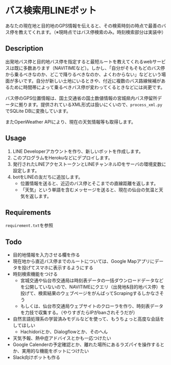 バス検索用LINEボット
====

あなたの現在地と目的地のGPS情報を伝えると、その検索時刻の時点で最善のバス停を教えてくれます。（※現時点ではバス停検索のみ。時刻検索部分は実装中）

## Description

出発地バス停と目的地バス停を指定すると最短ルートを教えてくれるwebサービスは既に多数あります（NAVITIMEなど）。しかし、「自分がそもそもどのバス停から乗るべきなのか、どこで降りるべきなのか、よくわからない」などという場面が多いです。自分が新しい土地にいるときや、付近に複数のバス路線候補があるために時間帯によって乗るべきバス停が変わってくるときなどには尚更です。

バス停のGPS位置情報は、国土交通省の国土数値情報の宮城県内バス停留所データに拠ります。提供されているXML形式は扱いにくいので、`process_xml.py`でSQLite DBに変換しています。

またOpenWeather APIにより、現在の天気情報等も取得します。

## Usage

1. LINE Developerアカウントを作り、新しいボットを作成します。
1. このプログラムをHerokuなどにデプロイします。
1. 発行されたLINEアクセストークンとLINEチャンネルIDをサーバの環境変数に設定します。
1. botをLINEの友だちに追加します。
    - 位置情報を送ると、近辺のバス停とそこまでの直線距離を返します。
    - 「天気」という単語を含むメッセージを送ると、現在の仙台の気温と天気を返します。


## Requirements

`requirement.txt`を参照

## Todo 

- 目的地情報を入力させる欄を作る
- 現在地から直近バス停までのルートについては、Google Mapアプリにデータを投げてスマホに表示するようにする
- 時刻検索機能をつける
    - 宮城交通や仙台市交通局は時刻表データの一括ダウンロードデータなどを公開していないので、NAVITIMEにクエリ（出発地&目的地バス停）を投げて、検索結果のウェブページをがんばってScrapingするしかなさそう
    - もしくは、仙台市交通局ウェブサイトのクローラを作り、時刻表データを力技で収集する。（やりすぎたらIPがbanされそうだが）
- 自然言語処理系の学習済みモデルなどを使って、もうちょっと高度な会話をしてほしい
    - Hachidoriとか、Dialogflowとか、そのへん
- 天気予報、熱中症アドバイスとかも一応つけたい
- Google Calenderの予定確認とか、離れた場所にあるラズパイを操作するとか、実用的な機能をボットにつけたい
- Slack向けボットも作る
